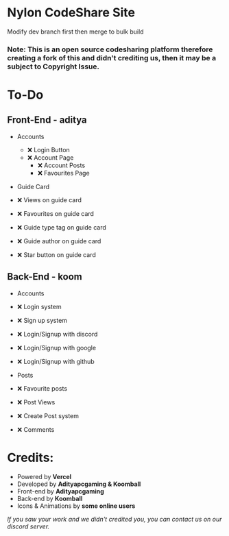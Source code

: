# Nylon CodeShare Site

Modify dev branch first then merge to bulk build
### Note: This is an open source codesharing platform therefore creating a fork of this and didn't crediting us, then it may be a subject to Copyright Issue.

# To-Do
## Front-End - aditya
- Accounts
  - ❌ Login Button
  - ❌ Account Page
    - ❌ Account Posts
    - ❌ Favourites Page

- Guide Card
 - ❌ Views on guide card
 - ❌ Favourites on guide card
 - ❌ Guide type tag on guide card
 - ❌ Guide author on guide card
 - ❌ Star button on guide card

## Back-End - koom
- Accounts
 - ❌ Login system
 - ❌ Sign up system
 - ❌ Login/Signup with discord
 - ❌ Login/Signup with google
 - ❌ Login/Signup with github

- Posts
 - ❌ Favourite posts
 - ❌ Post Views
 - ❌ Create Post system
 - ❌ Comments

# Credits:
- Powered by **Vercel**
- Developed by **Adityapcgaming & Koomball**
- Front-end by **Adityapcgaming**
- Back-end by **Koomball**
- Icons & Animations by **some online users**

*If you saw your work and we didn't credited you, you can contact us on our discord server.*
